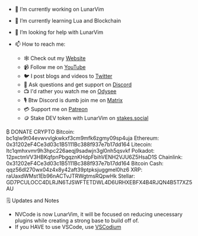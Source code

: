 
- 🔭 I’m currently working on LunarVim

- 🌱 I’m currently learning Lua and Blockchain

- 🤔 I’m looking for help with LunarVim

- 📫 How to reach me:

  - 🕸️ Check out my [Website](https://www.chrisatmachine.com/)
  - 📹 Follow me on [YouTube](https://www.youtube.com/channel/UCS97tchJDq17Qms3cux8wcA)
  - 🐦 I post blogs and videos to [Twitter](https://twitter.com/chrisatmachine) 
  - 🔌 Ask questions and get support on [Discord](https://discord.gg/Xb9B4Ny)
  - 📺 I'd rather you watch me on [Odysee](https://odysee.com/@chrisatmachine:f)
  - 🎙️ Btw Discord is dumb join me on [Matrix](https://matrix.to/#/+atmachine:matrix.org)
  - 💳 Support me on [Patreon](https://www.patreon.com/chrisatmachine)
  - 🪙 Stake DEV token with LunarVim on [stakes.social]( https://stakes.social/0xe014A52354136B678ff5030397224179bD0F9657)

₿ DONATE CRYPTO 
Bitcoin: bc1qlw9t04evwvvlgkwkxf3cm9mfk6zgmy09sp4uja
Ethereum: 0x31202eF4Ce3d03c1B5111Bc388f937e7b17dd164
Litecoin: ltc1qmhxvmr9h3hpc226aeqj9sadwjn3gl0nh5qsvkf
Polkadot: 12pxctmVV3HBKqfpnPbgqznKHdpFbihVENH2VJU6Z5HsaD1S
Chainlink: 0x31202eF4Ce3d03c1B5111Bc388f937e7b17dd164
Bitcoin Cash: qqz56dl270wx04z4x8y42aft39ptpksjuggmel0hz6
XRP: raUaxdWMst1Eb96nACTvJTRWgtmsRQpwHk
Stellar: GD7PCULOCC4DLRJN6TJSWFTETDWL4D6URHXEBFX4B4RJQN4B5T7XZ5AU

🗒️ Updates and Notes

- NVCode is now LunarVim, it will be focused on reducing unecessary plugins while creating a strong base to build off of.
- If you HAVE to use VSCode, use [VSCodium](https://vscodium.com/)
